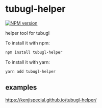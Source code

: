 # tubugl-helper

[![NPM version][npm-image]][npm-url] 

helper tool for tubugl

To install it with npm:

```sh
npm install tubugl-helper
```

To install it with yarn:

```sh
yarn add tubugl-helper
```

## examples

https://kenjispecial.github.io/tubugl-helper/


[npm-image]: https://img.shields.io/npm/v/tubugl-helper.svg?style=flat-square
[npm-url]: https://www.npmjs.com/package/tubugl-helper 